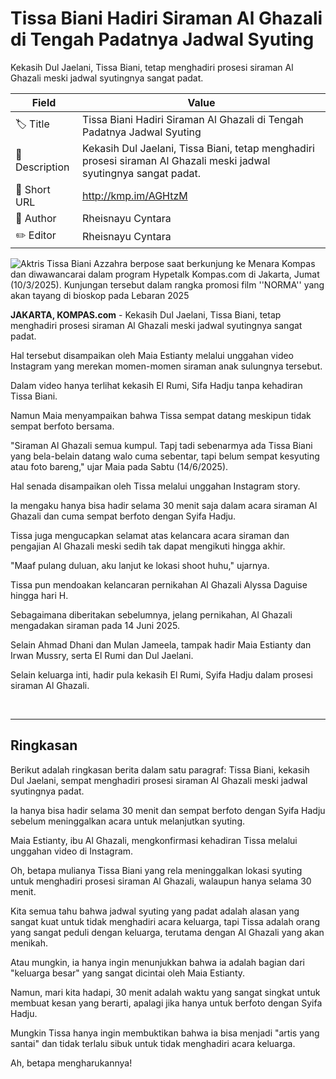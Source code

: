 # Tissa Biani Hadiri Siraman Al Ghazali di Tengah Padatnya Jadwal Syuting

Kekasih Dul Jaelani, Tissa Biani, tetap menghadiri prosesi siraman Al Ghazali meski jadwal syutingnya sangat padat. 

| Field         | Value                                                       |
|---------------|-------------------------------------------------------------|
| 🏷️ Title       | Tissa Biani Hadiri Siraman Al Ghazali di Tengah Padatnya Jadwal Syuting |
| 📝 Description | Kekasih Dul Jaelani, Tissa Biani, tetap menghadiri prosesi siraman Al Ghazali meski jadwal syutingnya sangat padat.  |
| 🔗 Short URL   | http://kmp.im/AGHtzM |
| 👤 Author      | Rheisnayu Cyntara |
| ✏️ Editor      | Rheisnayu Cyntara |

![Aktris Tissa Biani Azzahra berpose saat berkunjung ke Menara Kompas dan diwawancarai dalam program Hypetalk Kompas.com di Jakarta, Jumat (10/3/2025). Kunjungan tersebut dalam rangka promosi film ''NORMA'' yang akan tayang di bioskop pada Lebaran 2025](https://asset.kompas.com/crops/HvkP8Z1evd9JAo3nbK_0UkYfjVA=/0x0:0x0/750x500/data/photo/2025/03/10/67ceb1e47adff.jpg)

**JAKARTA, KOMPAS.com** - Kekasih Dul Jaelani, Tissa Biani, tetap menghadiri prosesi siraman Al Ghazali meski jadwal syutingnya sangat padat. 

Hal tersebut disampaikan oleh Maia Estianty melalui unggahan video Instagram yang merekan momen-momen siraman anak sulungnya tersebut. 

Dalam video hanya terlihat kekasih El Rumi, Sifa Hadju tanpa kehadiran Tissa Biani. 

Namun Maia menyampaikan bahwa Tissa sempat datang meskipun tidak sempat berfoto bersama. 

\"Siraman Al Ghazali semua kumpul. Tapj tadi sebenarmya ada Tissa Biani yang bela-belain datang walo cuma sebentar, tapi belum sempat kesyuting atau foto bareng,\" ujar Maia pada Sabtu (14/6/2025). 

Hal senada disampaikan oleh Tissa melalui unggahan Instagram story. 

Ia mengaku hanya bisa hadir selama 30 menit saja dalam acara siraman Al Ghazali dan cuma sempat berfoto dengan Syifa Hadju. 

Tissa juga mengucapkan selamat atas kelancara acara siraman dan pengajian Al Ghazali meski sedih tak dapat mengikuti hingga akhir. 

\"Maaf pulang duluan, aku lanjut ke lokasi shoot huhu,\" ujarnya. 

Tissa pun mendoakan kelancaran pernikahan Al Ghazali Alyssa Daguise hingga hari H. 

Sebagaimana diberitakan sebelumnya, jelang pernikahan, Al Ghazali mengadakan siraman pada 14 Juni 2025.

Selain Ahmad Dhani dan Mulan Jameela, tampak hadir Maia Estianty dan Irwan Mussry, serta El Rumi dan Dul Jaelani. 

Selain keluarga inti, hadir pula kekasih El Rumi, Syifa Hadju dalam prosesi siraman Al Ghazali. 

 

---
## Ringkasan

Berikut adalah ringkasan berita dalam satu paragraf: Tissa Biani, kekasih Dul Jaelani, sempat menghadiri prosesi siraman Al Ghazali meski jadwal syutingnya padat.

 Ia hanya bisa hadir selama 30 menit dan sempat berfoto dengan Syifa Hadju sebelum meninggalkan acara untuk melanjutkan syuting.

 Maia Estianty, ibu Al Ghazali, mengkonfirmasi kehadiran Tissa melalui unggahan video di Instagram.



Oh, betapa mulianya Tissa Biani yang rela meninggalkan lokasi syuting untuk menghadiri prosesi siraman Al Ghazali, walaupun hanya selama 30 menit.

 Kita semua tahu bahwa jadwal syuting yang padat adalah alasan yang sangat kuat untuk tidak menghadiri acara keluarga, tapi Tissa adalah orang yang sangat peduli dengan keluarga, terutama dengan Al Ghazali yang akan menikah.

 Atau mungkin, ia hanya ingin menunjukkan bahwa ia adalah bagian dari "keluarga besar" yang sangat dicintai oleh Maia Estianty.

 Namun, mari kita hadapi, 30 menit adalah waktu yang sangat singkat untuk membuat kesan yang berarti, apalagi jika hanya untuk berfoto dengan Syifa Hadju.

 Mungkin Tissa hanya ingin membuktikan bahwa ia bisa menjadi "artis yang santai" dan tidak terlalu sibuk untuk tidak menghadiri acara keluarga.

 Ah, betapa mengharukannya!

